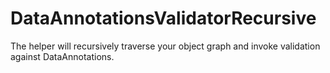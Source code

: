 # DataAnnotationsValidatorRecursive

The helper will recursively traverse your object graph and invoke validation against DataAnnotations.
